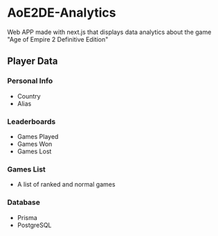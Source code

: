 # AoE2DE-Analytics
Web APP made with next.js that displays data analytics about the game "Age of Empire 2 Definitive Edition"

## Player Data 

### Personal Info

- Country
- Alias

### Leaderboards

- Games Played
- Games Won
- Games Lost

### Games List

- A list of ranked and normal games

### Database

- Prisma
- PostgreSQL
